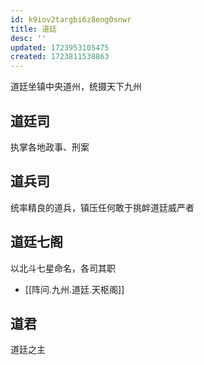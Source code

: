 ```yaml
---
id: k9iov2targbi6z8eng0snwr
title: 道廷
desc: ''
updated: 1723953105475
created: 1723811538863
---
```


道廷坐镇中央道州，统摄天下九州

## 道廷司

执掌各地政事、刑案

## 道兵司

统率精良的道兵，镇压任何敢于挑衅道廷威严者

## 道廷七阁

以北斗七星命名，各司其职

- [[阵问.九州.道廷.天枢阁]]

## 道君

道廷之主
